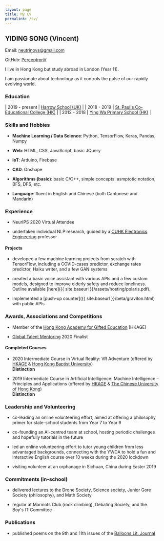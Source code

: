 ```yaml
---
layout: page
title: My CV
permalink: /cv/
---
```



##  YIDING SONG (Vincent)

Email: [neutrinovs@gmail.com](mailto:neutrinovs@gmail.com)

GitHub: [PerceptronV](https://github.com/PerceptronV/)

I live in Hong Kong but study abroad in London (Year 11).

I am passionate about technology as it controls the pulse of our rapidly evolving world.


### Education

| 2019 - present | [Harrow School (UK)](https://www.harrowschool.org.uk/) |
| 2018 - 2019 | [St. Paul's Co-Educational College (HK)](https://www.spcc.edu.hk/) |
| 2012 - 2018 | [Ying Wa Primary School (HK)](https://www.yingwaps.edu.hk/) |


### Skills and Hobbies

* __Machine Learning / Data Science__: Python, TensorFlow, Keras, Pandas, Numpy

* __Web__: HTML, CSS, JavaScript, basic JQuery

* __IoT__: Arduino, Firebase

* __CAD__: Onshape

* __Algorithms (basic)__: basic C/C++, simple concepts: asmptotic notation, BFS, DFS, etc.

* __Language__: fluent in English and Chinese (both Cantonese and Mandarin)


### Experience

* NeurIPS 2020 Virtual Attendee

* undertaken individual NLP research, guided by a [CUHK Electronics Engineering](http://www.ee.cuhk.edu.hk/en-gb/) professor


#### Projects

* developed a few machine learning projects from scratch with TensorFlow, including a COVID-cases predictor, exchange rates predictor, Haiku writer, and a few GAN systems

* created a basic voice assistant with various APIs and a few custom models, designed to improve elderly safety and reduce loneliness. Outline available [here]({{ site.baseurl }}/assets/hosting/polaris.pdf).

* implemented a [push-up counter]({{ site.baseurl }}/beta/graviton.html) with public APIs


### Awards, Associations and Competitions

* Member of the [Hong Kong Academy for Gifted Education](https://www.hkage.org.hk/en/) (HKAGE)

* [Global Talent Mentoring](https://globaltalentmentoring.org/) 2020 Finalist


#### Completed Courses

* 2020 Intermediate Course in Virtual Reality: VR Adventure (offered by [HKAGE](https://www.hkage.org.hk/en/) & [Hong Kong Baptist University](https://www.hkbu.edu.hk/eng/main/index.jsp)) <br/> __Distinction__

* 2019 Intermediate Course in Artificial Intelligence: Machine Intelligence – Principles and Applications (offered by [HKAGE](https://www.hkage.org.hk/en/) & [The Chinese University of Hong Kong](https://www.cuhk.edu.hk/english/index.html)) <br/> __Distinction__


### Leadership and Volunteering

* co-leading an online volunteering effort, aimed at offering a philosophy primer for state-school students from Year 7 to Year 9

* co-founding an AI-centred team at school, hosting periodic challenges and hopefully tutorials in the future

* led an online volunteering effort to tutor young children from less advantaged backgrounds, connecting with the YWCA to hold a fun and interactive English course over 10 weeks during the 2020 lockdown

* visiting volunteer at an orphanage in Sichuan, China during Easter 2019


### Commitments (in-school)

* delivered lectures to the Drone Society, Science society, Junior Gore Society (philosophy), and Math Society

* regular at Marmots Club (rock climbing), Debating Society, and the Boy's IT Committee


### Publications

* published poems on the 9th and 11th issues of the [Balloons Lit. Journal](https://www.balloons-lit-journal.com/)
